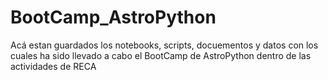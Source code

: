 # BootCamp_AstroPython
Acá estan guardados los notebooks, scripts, docuementos y datos con los cuales ha sido llevado a cabo el BootCamp de AstroPython dentro de las actividades de RECA
